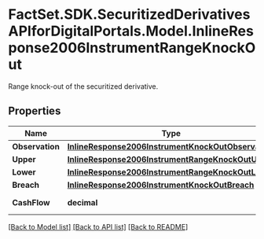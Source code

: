 # FactSet.SDK.SecuritizedDerivativesAPIforDigitalPortals.Model.InlineResponse2006InstrumentRangeKnockOut
Range knock-out of the securitized derivative.

## Properties

Name | Type | Description | Notes
------------ | ------------- | ------------- | -------------
**Observation** | [**InlineResponse2006InstrumentKnockOutObservation**](InlineResponse2006InstrumentKnockOutObservation.md) |  | [optional] 
**Upper** | [**InlineResponse2006InstrumentRangeKnockOutUpper**](InlineResponse2006InstrumentRangeKnockOutUpper.md) |  | [optional] 
**Lower** | [**InlineResponse2006InstrumentRangeKnockOutLower**](InlineResponse2006InstrumentRangeKnockOutLower.md) |  | [optional] 
**Breach** | [**InlineResponse2006InstrumentKnockOutBreach**](InlineResponse2006InstrumentKnockOutBreach.md) |  | [optional] 
**CashFlow** | **decimal** | Cash flow amount. | [optional] 

[[Back to Model list]](../README.md#documentation-for-models) [[Back to API list]](../README.md#documentation-for-api-endpoints) [[Back to README]](../README.md)


